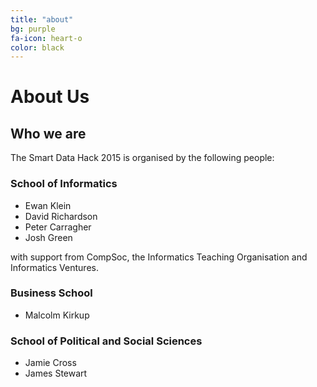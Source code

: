 ```yaml
---
title: "about"
bg: purple
fa-icon: heart-o
color: black  
---
```


# About Us

## Who we are

The Smart Data Hack 2015 is organised by the following people:

### School of Informatics
* Ewan Klein [<i class="fa fa-github"></i>](http://ewan-klein.github.io) [<i class="fa fa-twitter"></i>](https://twitter.com/ewanhklein) 
* David Richardson
* Peter Carragher
* Josh Green [<i class="fa fa-github"></i>](https://github.com/Milk1337)


with support from CompSoc, the Informatics Teaching Organisation and
Informatics Ventures.

### Business School

* Malcolm Kirkup



### School of Political and Social Sciences

* Jamie Cross
* James Stewart



